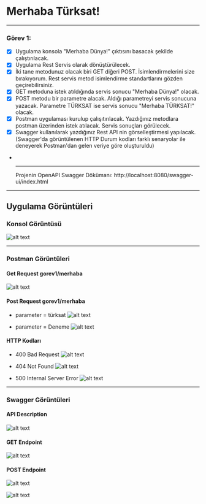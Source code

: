 # Merhaba Türksat! 

<hr/>

### Görev 1:
- [x] Uygulama konsola "Merhaba Dünya!" çıktısını basacak şekilde çalıştırılacak.
- [x] Uygulama Rest Servis olarak dönüştürülecek. 
- [x] İki tane metodunuz olacak biri GET diğeri POST. İsimlendirmelerini size bırakıyorum. Rest servis metod isimlendirme standartlarını gözden geçirebilirsiniz.
- [x] GET metoduna istek atıldığında servis sonucu "Merhaba Dünya!" olacak.
- [x] POST metodu bir parametre alacak. Aldığı parametreyi servis sonucuna yazacak. Parametre TÜRKSAT ise servis sonucu "Merhaba TÜRKSAT!" olacak.
- [x] Postman uygulaması kurulup çalışıtırılacak. Yazdığınız metodlara postman üzerinden istek atılacak. Servis sonuçları görülecek.
- [x] Swagger kullanılarak yazdığınız Rest API nin görselleştirmesi yapılacak. (Swagger'da görüntülenen HTTP Durum kodları farklı senaryolar ile deneyerek Postman'dan gelen veriye göre oluşturuldu)
- <br/><hr/>
Projenin OpenAPI Swagger Dökümanı:
http://localhost:8080/swagger-ui/index.html

<hr/>

## Uygulama Görüntüleri

### Konsol Görüntüsü

![alt text](images/console.PNG)

<hr/>

### Postman Görüntüleri
#### Get Request gorev1/merhaba

![alt text](images/get.PNG)

#### Post Request gorev1/merhaba
- parameter = türksat
![alt text](images/post1.PNG)

- parameter = Deneme
![alt text](images/post2.PNG)

#### HTTP Kodları

- 400 Bad Request
![alt text](images/400.PNG)

- 404 Not Found
![alt text](images/404.PNG)

- 500 Internal Server Error
![alt text](images/500.PNG)

<hr/>

### Swagger Görüntüleri
#### API Description
![alt text](images/swagger1.PNG)

#### GET Endpoint
![alt text](images/swagger-get.PNG)

#### POST Endpoint
![alt text](images/swagger-post.PNG)

![alt text](images/swagger-post2.PNG)